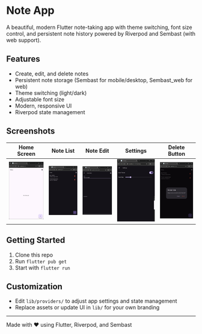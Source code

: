
# Note App

A beautiful, modern Flutter note-taking app with theme switching, font size control, and persistent note history powered by Riverpod and Sembast (with web support).

## Features
- Create, edit, and delete notes
- Persistent note storage (Sembast for mobile/desktop, Sembast_web for web)
- Theme switching (light/dark)
- Adjustable font size
- Modern, responsive UI
- Riverpod state management

## Screenshots

| Home Screen | Note List | Note Edit | Settings | Delete Button |
|-------------|-----------|-----------|----------|---------------|
| ![Home Screen](Screenshots/home_screen.png) | ![Note List](Screenshots/notelist.png) | ![Note Edit](Screenshots/note_edit.png) | ![Settings](Screenshots/settings.png) | ![Delete Button](Screenshots/delete.png) |

## Getting Started
1. Clone this repo
2. Run `flutter pub get`
3. Start with `flutter run`

## Customization
- Edit `lib/providers/` to adjust app settings and state management
- Replace assets or update UI in `lib/` for your own branding

---
Made with ❤️ using Flutter, Riverpod, and Sembast
